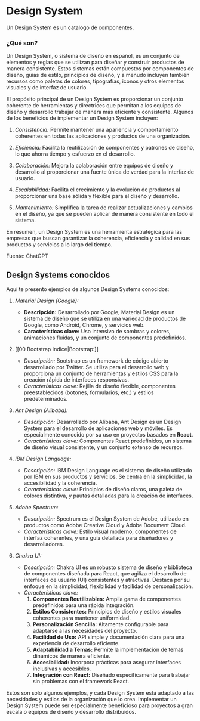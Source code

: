 # Design System

Un Design System es un catalogo de componentes.

### ¿Qué son?

Un Design System, o sistema de diseño en español, es un conjunto de elementos y reglas que se utilizan para diseñar y construir productos de manera consistente. Estos sistemas están compuestos por componentes de diseño, guías de estilo, principios de diseño, y a menudo incluyen también recursos como paletas de colores, tipografías, iconos y otros elementos visuales y de interfaz de usuario.

El propósito principal de un Design System es proporcionar un conjunto coherente de herramientas y directrices que permitan a los equipos de diseño y desarrollo trabajar de manera más eficiente y consistente. Algunos de los beneficios de implementar un Design System incluyen:

1. *Consistencia:* Permite mantener una apariencia y comportamiento coherentes en todas las aplicaciones y productos de una organización.

2. *Eficiencia:* Facilita la reutilización de componentes y patrones de diseño, lo que ahorra tiempo y esfuerzo en el desarrollo.

3. *Colaboración:* Mejora la colaboración entre equipos de diseño y desarrollo al proporcionar una fuente única de verdad para la interfaz de usuario.

4. *Escalabilidad:* Facilita el crecimiento y la evolución de productos al proporcionar una base sólida y flexible para el diseño y desarrollo.

5. *Mantenimiento:* Simplifica la tarea de realizar actualizaciones y cambios en el diseño, ya que se pueden aplicar de manera consistente en todo el sistema.

En resumen, un Design System es una herramienta estratégica para las empresas que buscan garantizar la coherencia, eficiencia y calidad en sus productos y servicios a lo largo del tiempo.

Fuente: ChatGPT

## Design Systems conocidos

Aquí te presento ejemplos de algunos Design Systems conocidos:

1. *Material Design (Google):*
   - **Descripción:** Desarrollado por Google, Material Design es un sistema de diseño que se utiliza en una variedad de productos de Google, como Android, Chrome, y servicios web.
   - **Características clave:** Uso intensivo de sombras y colores, animaciones fluidas, y un conjunto de componentes predefinidos.

2. [[00 Bootstrap Indice|Bootstrap:]]
   - *Descripción:* Bootstrap es un framework de código abierto desarrollado por Twitter. Se utiliza para el desarrollo web y proporciona un conjunto de herramientas y estilos CSS para la creación rápida de interfaces responsivas.
   - *Características clave:* Rejilla de diseño flexible, componentes preestablecidos (botones, formularios, etc.) y estilos predeterminados.

3. *Ant Design (Alibaba):*
   - *Descripción:* Desarrollado por Alibaba, Ant Design es un Design System para el desarrollo de aplicaciones web y móviles. Es especialmente conocido por su uso en proyectos basados en __React__.
   - *Características clave:* Componentes React predefinidos, un sistema de diseño visual consistente, y un conjunto extenso de recursos.

4. *IBM Design Language:*
   - *Descripción:* IBM Design Language es el sistema de diseño utilizado por IBM en sus productos y servicios. Se centra en la simplicidad, la accesibilidad y la coherencia.
   - *Características clave:* Principios de diseño claros, una paleta de colores distintiva, y pautas detalladas para la creación de interfaces.

5. *Adobe Spectrum:*
   - *Descripción:* Spectrum es el Design System de Adobe, utilizado en productos como Adobe Creative Cloud y Adobe Document Cloud.
   - *Características clave:* Estilo visual moderno, componentes de interfaz coherentes, y una guía detallada para diseñadores y desarrolladores.
   
6. _Chakra UI:_
	- _Descripción:_ Chakra UI es un robusto sistema de diseño y biblioteca de componentes diseñada para React, que agiliza el desarrollo de interfaces de usuario (UI) consistentes y atractivas. Destaca por su enfoque en la simplicidad, flexibilidad y facilidad de personalización.
	- _Características clave:_ 
		1. **Componentes Reutilizables:** Amplia gama de componentes predefinidos para una rápida integración.
		2. **Estilos Consistentes:** Principios de diseño y estilos visuales coherentes para mantener uniformidad.
		3. **Personalización Sencilla:** Altamente configurable para adaptarse a las necesidades del proyecto.
		4. **Facilidad de Uso:** API simple y documentación clara para una experiencia de desarrollo eficiente.
		5. **Adaptabilidad a Temas:** Permite la implementación de temas dinámicos de manera eficiente.
		6. **Accesibilidad:** Incorpora prácticas para asegurar interfaces inclusivas y accesibles.
		7. **Integración con React:** Diseñado específicamente para trabajar sin problemas con el framework React.

Estos son solo algunos ejemplos, y cada Design System está adaptado a las necesidades y estilos de la organización que lo crea. Implementar un Design System puede ser especialmente beneficioso para proyectos a gran escala o equipos de diseño y desarrollo distribuidos.